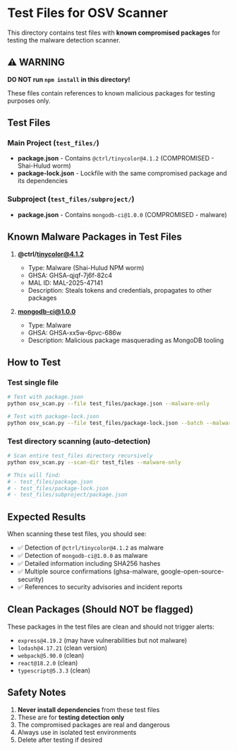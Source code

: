 # Test Files for OSV Scanner

This directory contains test files with **known compromised packages** for testing the malware detection scanner.

## ⚠️ WARNING

**DO NOT run `npm install` in this directory!**

These files contain references to known malicious packages for testing purposes only.

## Test Files

### Main Project (`test_files/`)
- **package.json** - Contains `@ctrl/tinycolor@4.1.2` (COMPROMISED - Shai-Hulud worm)
- **package-lock.json** - Lockfile with the same compromised package and its dependencies

### Subproject (`test_files/subproject/`)
- **package.json** - Contains `mongodb-ci@1.0.0` (COMPROMISED - malware)

## Known Malware Packages in Test Files

1. **@ctrl/tinycolor@4.1.2**
   - Type: Malware (Shai-Hulud NPM worm)
   - GHSA: GHSA-qjqf-7j6f-82c4
   - MAL ID: MAL-2025-47141
   - Description: Steals tokens and credentials, propagates to other packages

2. **mongodb-ci@1.0.0**
   - Type: Malware
   - GHSA: GHSA-xx5w-6pvc-686w
   - Description: Malicious package masquerading as MongoDB tooling

## How to Test

### Test single file
```bash
# Test with package.json
python osv_scan.py --file test_files/package.json --malware-only

# Test with package-lock.json
python osv_scan.py --file test_files/package-lock.json --batch --malware-only
```

### Test directory scanning (auto-detection)
```bash
# Scan entire test_files directory recursively
python osv_scan.py --scan-dir test_files --malware-only

# This will find:
# - test_files/package.json
# - test_files/package-lock.json
# - test_files/subproject/package.json
```

## Expected Results

When scanning these test files, you should see:

- ✅ Detection of `@ctrl/tinycolor@4.1.2` as malware
- ✅ Detection of `mongodb-ci@1.0.0` as malware
- ✅ Detailed information including SHA256 hashes
- ✅ Multiple source confirmations (ghsa-malware, google-open-source-security)
- ✅ References to security advisories and incident reports

## Clean Packages (Should NOT be flagged)

These packages in the test files are clean and should not trigger alerts:
- `express@4.19.2` (may have vulnerabilities but not malware)
- `lodash@4.17.21` (clean version)
- `webpack@5.90.0` (clean)
- `react@18.2.0` (clean)
- `typescript@5.3.3` (clean)

## Safety Notes

1. **Never install dependencies** from these test files
2. These are for **testing detection only**
3. The compromised packages are real and dangerous
4. Always use in isolated test environments
5. Delete after testing if desired

